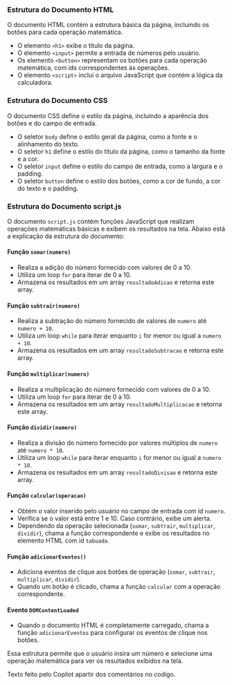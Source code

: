 ### Estrutura do Documento HTML 

O documento HTML contém a estrutura básica da página, incluindo os botões para cada operação matemática.

- O elemento `<h1>` exibe o título da página.
- O elemento `<input>` permite a entrada de números pelo usuário.
- Os elemento `<button>` representam os botões para cada operação matemática, com ids correspondentes às operações.
- O elemento `<script>` inclui o arquivo JavaScript que contém a lógica da calculadora.

### Estrutura do Documento CSS

O documento CSS define o estilo da página, incluindo a aparência dos botões e do campo de entrada.

- O seletor `body` define o estilo geral da página, como a fonte e o alinhamento do texto.
- O seletor `h1` define o estilo do título da página, como o tamanho da fonte e a cor.
- O seletor `input` define o estilo do campo de entrada, como a largura e o padding.
- O seletor `button` define o estilo dos botões, como a cor de fundo, a cor do texto e o padding.

### Estrutura do Documento script.js

O documento `script.js` contém funções JavaScript que realizam operações matemáticas básicas e exibem os resultados na tela. Abaixo está a explicação da estrutura do documento:

#### Função `somar(numero)`

- Realiza a adição do número fornecido com valores de 0 a 10.
- Utiliza um loop `for` para iterar de 0 a 10.
- Armazena os resultados em um array `resultadoAdicao` e retorna este array.

#### Função `subtrair(numero)`

- Realiza a subtração do número fornecido de valores de `numero` até `numero + 10`.
- Utiliza um loop `while` para iterar enquanto `i` for menor ou igual a `numero + 10`.
- Armazena os resultados em um array `resultadoSubtracao` e retorna este array.

#### Função `multiplicar(numero)`

- Realiza a multiplicação do número fornecido com valores de 0 a 10.
- Utiliza um loop `for` para iterar de 0 a 10.
- Armazena os resultados em um array `resultadoMultiplicacao` e retorna este array.

#### Função `dividir(numero)`

- Realiza a divisão do número fornecido por valores múltiplos de `numero` até `numero * 10`.
- Utiliza um loop `while` para iterar enquanto `i` for menor ou igual a `numero * 10`.
- Armazena os resultados em um array `resultadoDivisao` e retorna este array.

#### Função `calcular(operacao)`

- Obtém o valor inserido pelo usuário no campo de entrada com id `numero`.
- Verifica se o valor está entre 1 e 10. Caso contrário, exibe um alerta.
- Dependendo da operação selecionada (`somar`, `subtrair`, `multiplicar`, `dividir`), chama a função correspondente e exibe os resultados no elemento HTML com id `tabuada`.

#### Função `adicionarEventos()`

- Adiciona eventos de clique aos botões de operação (`somar`, `subtrair`, `multiplicar`, `dividir`).
- Quando um botão é clicado, chama a função `calcular` com a operação correspondente.

#### Evento `DOMContentLoaded`

- Quando o documento HTML é completamente carregado, chama a função `adicionarEventos` para configurar os eventos de clique nos botões.

Essa estrutura permite que o usuário insira um número e selecione uma operação matemática para ver os resultados exibidos na tela.

Texto feito pelo Copilot apartir dos comentários no codigo.

